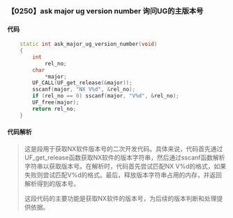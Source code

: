 ### 【0250】ask major ug version number 询问UG的主版本号

#### 代码

```cpp
    static int ask_major_ug_version_number(void)  
    {  
        int  
            rel_no;  
        char  
            *major;  
        UF_CALL(UF_get_release(&major));  
        sscanf(major, "NX V%d", &rel_no);  
        if (rel_no == 0) sscanf(major, "V%d", &rel_no);  
        UF_free(major);  
        return rel_no;  
    }

```

#### 代码解析

> 这是段用于获取NX软件版本号的二次开发代码。具体来说，代码首先通过UF_get_release函数获取NX软件的版本字符串，然后通过sscanf函数解析字符串以获取版本号。在解析时，代码首先尝试匹配NX V%d的格式，如果失败则尝试匹配V%d的格式。最后，释放版本字符串占用的内存，并返回解析得到的版本号。
>
> 这段代码的主要功能是获取NX软件的版本号，为后续的版本判断和处理提供依据。
>
